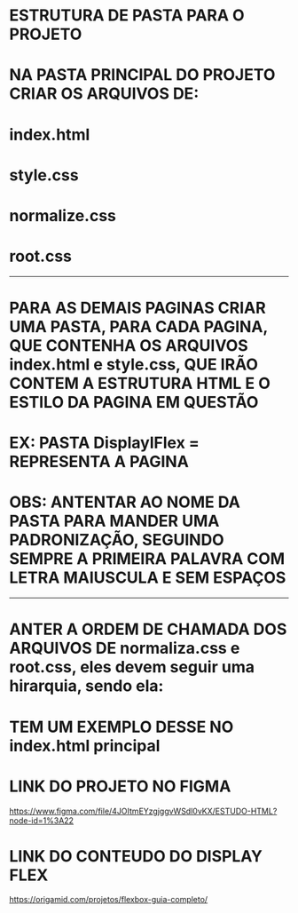 # ESTRUTURA DE PASTA PARA O PROJETO

# NA PASTA PRINCIPAL DO PROJETO CRIAR OS ARQUIVOS DE:

# index.html
# style.css
# normalize.css
# root.css

_______________________________________________

# PARA AS DEMAIS PAGINAS CRIAR UMA PASTA, PARA CADA PAGINA, QUE CONTENHA OS ARQUIVOS index.html e style.css, QUE IRÃO CONTEM A ESTRUTURA HTML E O ESTILO DA PAGINA EM QUESTÃO
# EX: PASTA DisplaylFlex = REPRESENTA A PAGINA
# OBS: ANTENTAR AO NOME DA PASTA PARA MANDER UMA PADRONIZAÇÃO, SEGUINDO SEMPRE A PRIMEIRA PALAVRA COM LETRA MAIUSCULA E SEM ESPAÇOS

_______________________________________________

# ANTER A ORDEM DE CHAMADA DOS ARQUIVOS DE normaliza.css e root.css, eles devem seguir uma hirarquia, sendo ela: 
<link rel="stylesheet" href="root.css">  <!-- root.css SENDO CHAMADO EM PRIMEIRO SEMPRE -->
<link rel="stylesheet" href="normalize.css"> <!-- normalize.css SENDO CHAMADO EM SEGUNDO SEMPRE -->
<link rel="stylesheet" href="style.css"> <!-- OS DEMAIS ARQUIVOS DE ESTILIZAÇÃO PODE VIR DEPOIS DESSES DOIS DE CIMA -->

# TEM UM EXEMPLO DESSE NO index.html principal



# LINK DO PROJETO NO FIGMA
https://www.figma.com/file/4JOItmEYzgjggvWSdl0vKX/ESTUDO-HTML?node-id=1%3A22

# LINK DO CONTEUDO DO DISPLAY FLEX
https://origamid.com/projetos/flexbox-guia-completo/